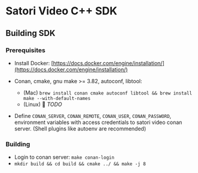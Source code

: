 # Satori Video C++ SDK

## Building SDK

### Prerequisites

* Install Docker: [https://docs.docker.com/engine/installation/](https://docs.docker.com/engine/installation/)

* Conan, cmake, gnu make >= 3.82, autoconf, libtool:
  - (Mac) `brew install conan cmake autoconf libtool && brew install make --with-default-names`
  - (Linux) :wrench: _TODO_

* Define `CONAN_SERVER`, `CONAN_REMOTE`, `CONAN_USER`, `CONAN_PASSWORD`, environment variables with access credentials to satori video conan server. (Shell plugins like autoenv are recommended)

### Building

* Login to conan server: `make conan-login`
* `mkdir build && cd build && cmake ../ && make -j 8`

